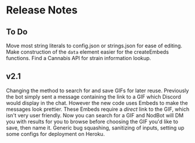 # Release Notes

## To Do
Move most string literals to config.json or strings.json for ease of editing.
Make construction of the `data` element easier for the createEmbeds functions.
Find a Cannabis API for strain information lookup.

## v2.1
Changing the method to search for and save GIFs for later reuse. Previously the bot simply sent a message containing the link to a GIF which Discord would display in the chat. However the new code uses Embeds to make the messages look prettier. These Embeds require a *direct* link to the GIF, which isn't very user friendly. Now you can search for a GIF and NodBot will DM you with results for you to browse before choosing the GIF you'd like to save, then name it.
Generic bug squashing, sanitizing of inputs, setting up some configs for deployment on Heroku.